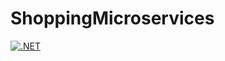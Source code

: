 # ShoppingMicroservices

[![.NET](https://github.com/guipcarvalho/ShoppingMicroservices/actions/workflows/dotnet.yml/badge.svg)](https://github.com/guipcarvalho/ShoppingMicroservices/actions/workflows/dotnet.yml)
